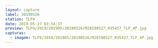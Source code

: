 ```yaml
---
layout: capture
label: 20190526
station: TLP4
date: 2019-05-27 03:54:37
preview: TLP4/2019/201905/20190526/M20190527_035437_TLP_4P.jpg
capturas:
  - imagem: TLP4/2019/201905/20190526/M20190527_035437_TLP_4P.jpg
---
```

